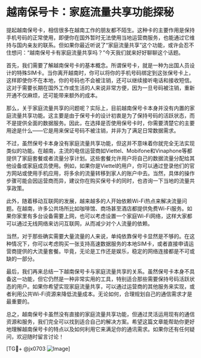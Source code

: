 # 越南保号卡：家庭流量共享功能探秘

提起越南保号卡，相信很多在越南工作的朋友都不陌生。这种卡的主要作用是保持手机号码的正常使用，即便你在国外暂时无法使用当地运营商服务，也能通过它维持与国内亲友的联系。但如果你最近听说了“家庭流量共享”这个功能，或许会忍不住想问：“越南保号卡有家庭流量共享吗？”今天我们就来好好聊聊这个话题。

首先，我们需要了解越南保号卡的基本概念。所谓保号卡，就是一种为出国人员设计的特殊SIM卡。当你离开越南时，你可以将你的手机号码绑定到这张保号卡上，这样即使你不在本地，你的号码也不会被注销，还可以继续接听电话和接收短信。这对于需要长期在国外工作或生活的人来说非常方便，因为一旦号码被注销，重新开通不仅麻烦，还可能带来额外的成本。

那么，关于家庭流量共享的问题呢？实际上，目前越南保号卡本身并没有内置的家庭流量共享功能。这主要是由于保号卡的设计初衷是为了保持号码的活跃状态，而不是提供全面的数据服务。因此，在选择是否使用保号卡时，你需要清楚它的主要用途是什么——它是用来保证号码不被注销，并非为了满足日常数据需求。

不过，虽然保号卡本身没有家庭流量共享功能，但这并不意味着你就完全无法实现类似的功能。在越南，主流的电信运营商如Viettel、Mobifone和Vinaphone等都提供了家庭套餐或者流量分享计划。这些套餐允许用户将自己的数据流量分配给其他设备或家庭成员使用。例如，如果你是Viettel的用户，你可以通过登录他们的官方网站或使用手机应用，将多余的流量转移到家人的账户中去。当然，具体的操作步骤可能会因运营商而异，建议你在购买保号卡的同时，也咨询一下当地的流量共享政策。

此外，随着移动互联网的发展，越来越多的人开始依赖Wi-Fi热点来解决流量问题。在越南，许多公共场所比如咖啡馆、商场甚至酒店都提供免费Wi-Fi服务。如果你家里有多台设备需要上网，也可以考虑设置一个家庭Wi-Fi网络，这样大家都可以通过无线网络来访问互联网，从而减少对个人流量的依赖。

当然，对于那些确实需要大量流量的人来说，单纯依靠保号卡显然是不够的。在这种情况下，你可以考虑购买一张支持高速数据服务的本地SIM卡，或者直接申请运营商提供的大流量套餐。毕竟，无论是工作还是娱乐，稳定的网络连接都是不可或缺的一部分。

最后，我们再来总结一下越南保号卡与家庭流量共享的关系。虽然保号卡本身不具备这一功能，但它仍然是一种非常实用的工具，特别适合那些需要保持号码活跃状态的用户。如果你希望实现家庭流量共享，可以通过运营商的其他服务来实现，或者利用公共Wi-Fi资源来降低流量成本。无论如何，合理规划自己的通信需求才是最重要的。

总之，越南保号卡虽然没有直接的家庭流量共享功能，但通过灵活运用现有的通信资源和服务，我们完全可以找到适合自己的解决方案。希望这篇文章能帮助你更好地理解越南保号卡的特点以及如何利用它来满足你的通讯需求。如果你还有任何疑问，欢迎随时留言讨论！

[TG💪+ @jx0703 ![Image](https://github.com/user-attachments/assets/dbca1d08-cadb-493c-b0ec-ad6f7a83f270)]